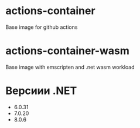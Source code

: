 # actions-container
Base image for github actions

# actions-container-wasm
Base image with emscripten and .net wasm workload

# Версиии .NET

- 6.0.31
- 7.0.20
- 8.0.6